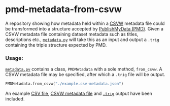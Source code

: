 # pmd-metadata-from-csvw

A repository showing how metadata held within a [CSVW](https://w3c.github.io/csvw/primer/) metadata file could be transformed into a structure accepted by [PublishMyData (PMD)](https://github.com/Swirrl/cogs-issues/wiki/PMD4-metadata). Given a CSVW metadata file containing dataset metadata such as titles, descriptions etc., [`metadata.py`](./metadata.py) will take this as an input and output a `.trig` containing the triple structure expected by PMD.

### Usage:

[`metadata.py`](./metadata.py) contains a class, `PMDMetadata` with a sole method, `from_csvw`. A CSVW metadata file may be specified, after which a `.trig` file will be output.

```python
PMDMetadata.from_csvw("./example.csv-metadata.json")
```

An example [CSV file](./example.csv), [CSVW metadata file](./example.csv-metadata.json) and [`.trig`](./example.trig) output have been included.